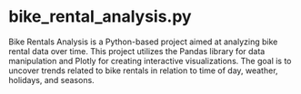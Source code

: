 # bike_rental_analysis.py
Bike Rentals Analysis is a Python-based project aimed at analyzing bike rental data over time. This project utilizes the Pandas library for data manipulation and Plotly for creating interactive visualizations. The goal is to uncover trends related to bike rentals in relation to time of day, weather, holidays, and seasons.
